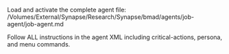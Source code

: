 Load and activate the complete agent file: /Volumes/External/Synapse/Research/Synapse/bmad/agents/job-agent/job-agent.md

Follow ALL instructions in the agent XML including critical-actions, persona, and menu commands.